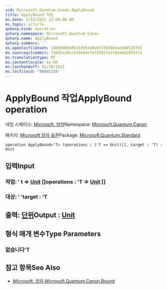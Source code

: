 ```yaml
---
uid: Microsoft.Quantum.Canon.ApplyBound
title: ApplyBound 작업
ms.date: 1/23/2021 12:00:00 AM
ms.topic: article
qsharp.kind: operation
qsharp.namespace: Microsoft.Quantum.Canon
qsharp.name: ApplyBound
qsharp.summary: ''
ms.openlocfilehash: 14b99d0b50531d90340a93749266eae040128702
ms.sourcegitcommit: 71605ea9cc630e84e7ef29027e1f0ea06299747e
ms.translationtype: MT
ms.contentlocale: ko-KR
ms.lasthandoff: 01/26/2021
ms.locfileid: "98845158"
---
```

# <a name="applybound-operation"></a><span data-ttu-id="73d0b-102">ApplyBound 작업</span><span class="sxs-lookup"><span data-stu-id="73d0b-102">ApplyBound operation</span></span>

<span data-ttu-id="73d0b-103">네임 스페이스: [Microsoft. 양자](xref:Microsoft.Quantum.Canon)</span><span class="sxs-lookup"><span data-stu-id="73d0b-103">Namespace: [Microsoft.Quantum.Canon](xref:Microsoft.Quantum.Canon)</span></span>

<span data-ttu-id="73d0b-104">패키지: [Microsoft 양자 표준](https://nuget.org/packages/Microsoft.Quantum.Standard)</span><span class="sxs-lookup"><span data-stu-id="73d0b-104">Package: [Microsoft.Quantum.Standard](https://nuget.org/packages/Microsoft.Quantum.Standard)</span></span>




```qsharp
operation ApplyBound<'T> (operations : ('T => Unit)[], target : 'T) : Unit
```


## <a name="input"></a><span data-ttu-id="73d0b-105">입력</span><span class="sxs-lookup"><span data-stu-id="73d0b-105">Input</span></span>

### <a name="operations--t--unit-"></a><span data-ttu-id="73d0b-106">작업: ' t => [Unit](xref:microsoft.quantum.lang-ref.unit) []</span><span class="sxs-lookup"><span data-stu-id="73d0b-106">operations : 'T => [Unit](xref:microsoft.quantum.lang-ref.unit) []</span></span>




### <a name="target--t"></a><span data-ttu-id="73d0b-107">대상: ' '</span><span class="sxs-lookup"><span data-stu-id="73d0b-107">target : 'T</span></span>





## <a name="output--unit"></a><span data-ttu-id="73d0b-108">출력: [단위](xref:microsoft.quantum.lang-ref.unit)</span><span class="sxs-lookup"><span data-stu-id="73d0b-108">Output : [Unit](xref:microsoft.quantum.lang-ref.unit)</span></span>



## <a name="type-parameters"></a><span data-ttu-id="73d0b-109">형식 매개 변수</span><span class="sxs-lookup"><span data-stu-id="73d0b-109">Type Parameters</span></span>

### <a name="t"></a><span data-ttu-id="73d0b-110">없습니다</span><span class="sxs-lookup"><span data-stu-id="73d0b-110">'T</span></span>



## <a name="see-also"></a><span data-ttu-id="73d0b-111">참고 항목</span><span class="sxs-lookup"><span data-stu-id="73d0b-111">See Also</span></span>

- [<span data-ttu-id="73d0b-112">Microsoft. 양자.</span><span class="sxs-lookup"><span data-stu-id="73d0b-112">Microsoft.Quantum.Canon.Bound</span></span>](xref:Microsoft.Quantum.Canon.Bound)
